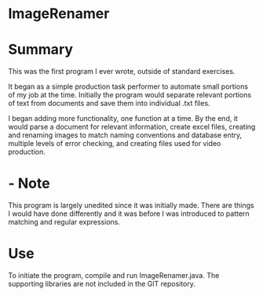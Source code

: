# ImageRenamer

# Summary
This was the first program I ever wrote, outside of standard exercises.

It began as a simple production task performer to automate small portions of my job at the time.  Initially the program would separate relevant portions of text from documents and save them into individual .txt files.

I began adding more functionality, one function at a time.  By the end, it would parse a document for relevant information, create excel files, creating and renaming images to match naming conventions and database entry, multiple levels of error checking, and creating files used for video production.

# - Note
This program is largely unedited since it was initially made.  There are things I would have done differently and it was before I was introduced to pattern matching and regular expressions.

# Use
To initiate the program, compile and run ImageRenamer.java.  The supporting libraries are not included in the GIT repository.  
